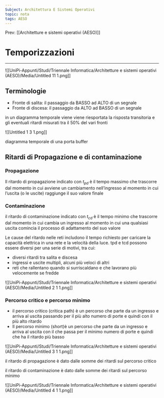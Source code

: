 ```yaml
---
Subject: Architettura E Sistemi Operativi
topic: nota
tags: AESO
---
```


Prev: [[Architetture e sistemi operativi (AESO)]]

# Temporizzazioni
---
![[UniPi-Appunti/Studi/Triennale Informatica/Architetture e sistemi operativi (AESO)/Media/Untitled 11 1.png]]

## Terminologie

- Fronte di salita: il passaggio da BASSO ad ALTO di un segnale
- Fronte di discesa: il passaggio da ALTO ad  BASSO  di un segnale

in un diagramma temporale viene  viene riesportata la risposta transitoria  e gli eventuali ritardi misurati tra il 50% del vari fronti

![[Untitled 1 3 1.png]]

diagramma temporale di una porta buffer

## Ritardi di Propagazione e di contaminazione

### Propagazione

Il ritardo di propagazione indicato con $t_{pd}$ è il tempo massimo che trascorre dal momento in cui avviene un cambiamento nell’ingresso al momento in cui l’uscita (o le uscite) raggiunge il suo valore finale

### Contaminazione

il ritardo di contaminazione indicato con $t_{cd}$ è il tempo minimo che trascorre dal momento in cui cambia un ingresso al momento in cui una qualsiasi uscita comincia il processo di adattamento del
suo valore

Le cause del ritardo nelle reti includono il tempo richiesto per caricare la
capacità elettrica in una rete e la velocità della luce. tpd e tcd possono essere
diversi per una serie di motivi, tra cui:

- diversi ritardi tra salita e discesa
- ingressi e uscite multipli, alcuni più veloci di altri
- reti che rallentano quando si surriscaldano e che lavorano più velocemente
se fredde

![[UniPi-Appunti/Studi/Triennale Informatica/Architetture e sistemi operativi (AESO)/Media/Untitled 2 1 1.png]]

### Percorso critico e percorso minimo

- il percorso critico (critica path) è un percorso che parte da un ingresso e arriva al uscita passando per il più alto numero di porte e quindi con il più alto ritardo
- Il percorso minimo (short)è un percorso che parte da un ingresso e arriva al uscita con il che passa per il minimo numero di porte e quindi che ha il ritardo più basso

![[UniPi-Appunti/Studi/Triennale Informatica/Architetture e sistemi operativi (AESO)/Media/Untitled 3 1 1.png]]


il ritardo di propagazione è dato dalle somme dei ritardi sul percorso critico

il ritardo di contaminazione è dato dalle somme dei ritardi sul percorso minimo

![[UniPi-Appunti/Studi/Triennale Informatica/Architetture e sistemi operativi (AESO)/Media/Untitled 4 1 1.png]]

